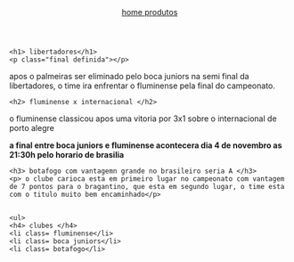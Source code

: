 <!DOCTYPE html>
<html lang="pt-br">
<head>
    <meta charset="UTF-8">
    <meta http-equiv="X-UA-Compatible" content="IE=edge">
    <meta name="viewport" content="width=device-width, initial-scale=1.0">
    <title>futebol pelo mundo</title>
</head>

<body> 
    <header>
        <nav>
<a href="index.html"> home </a>
<a href="produtos.html"> produtos </a>
        <a https://youtu.be/K5NHgZqNKtc aquecimento selecao brasileira </a>
        </nav>
    </header>
    
    <h1> libertadores</h1>
    <p class="final definida"></p>
<p class="brilho"> apos o palmeiras ser eliminado pelo boca juniors na semi final da libertadores, o time ira enfrentar o fluminense pela final do campeonato.</p>
    
    <h2> fluminense x internacional </h2>
<p> o fluminense classicou apos uma vitoria por 3x1 sobre o internacional de porto alegre </p>
<p> <strong> a final entre boca juniors e fluminense acontecera dia 4 de novembro as 21:30h pelo horario de brasilia</strong> </p>
    
    <h3> botafogo com vantagemn grande no brasileiro seria A </h3>
    <p> o clube carioca esta em primeiro lugar no campeonato com vantagem de 7 pontos para o bragantino, que esta em segundo lugar, o time esta com o titulo muito bem encaminhado</p>
    

    <ul>
    <h4> clubes </h4>
    <li class= fluminense</li>
    <li class= boca juniors</li>
    <li class= botafogo</li>
</ul>

</body>
</html>
